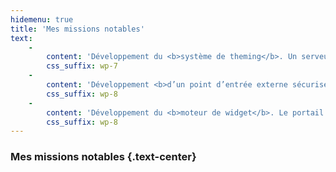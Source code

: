 ```yaml
---
hidemenu: true
title: 'Mes missions notables'
text:
    -
        content: 'Développement du <b>système de theming</b>. Un serveur NodeJs sert ici de CDN. Les intégrateurs manipulent les resources par des jobs Gulp. Une administration coté NodeJs leur permet de diagnostiquer et gérer les thèmes.'
        css_suffix: wp-7
    -
        content: 'Développement <b>d’un point d’entrée externe sécurisé</b>. Le serveur Nodejs contrôle tous les accès externe et sert de routeur d’applications. Les api rest sont sécurisées par le protocole Hawk.'
        css_suffix: wp-8
    -
        content: 'Développement du <b>moteur de widget</b>. Le portail offre un panel de widgets permettant l’affichage condensé des informations de toutes les applications. Le serveur Nodejs concentre ces informations.'
        css_suffix: wp-8
---
```


### Mes missions notables {.text-center}